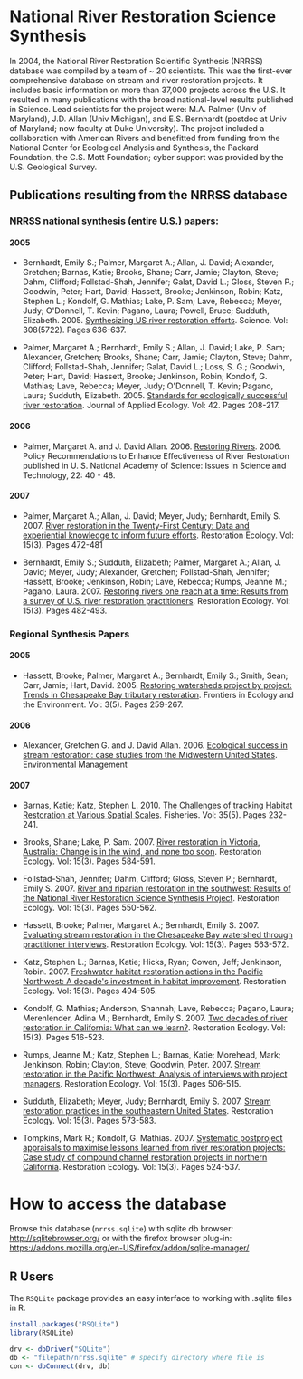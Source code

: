 # National River Restoration Science Synthesis

In 2004, the National River Restoration Scientific Synthesis (NRRSS) database was compiled by a team of ~ 20 scientists.  This was the first-ever comprehensive database on stream and river restoration projects. It includes basic information on more than 37,000 projects across the U.S.  It resulted in many publications with the broad national-level results published in Science.   Lead scientists for the project were: M.A. Palmer (Univ of Maryland), J.D. Allan (Univ Michigan), and E.S. Bernhardt (postdoc at Univ of Maryland; now faculty at Duke University).  The project included a collaboration with American Rivers and benefitted from funding from the National Center for Ecological Analysis and Synthesis, the Packard Foundation, the C.S. Mott Foundation; cyber support was provided by the U.S. Geological Survey.

## Publications resulting from the NRRSS database

### NRRSS national synthesis (entire U.S.) papers:

#### 2005 

- Bernhardt, Emily S.; Palmer, Margaret A.; Allan, J. David; Alexander, Gretchen; Barnas, Katie; Brooks, Shane; Carr, Jamie; Clayton, Steve; Dahm, Clifford; Follstad-Shah, Jennifer; Galat, David L.; Gloss, Steven P.; Goodwin, Peter; Hart, David; Hassett, Brooke; Jenkinson, Robin; Katz, Stephen L.; Kondolf, G. Mathias; Lake, P. Sam; Lave, Rebecca; Meyer, Judy; O'Donnell, T. Kevin; Pagano, Laura; Powell, Bruce; Sudduth, Elizabeth. 2005. [Synthesizing US river restoration efforts](http://palmerlab.umd.edu/Publications/Bernhardt%20et%20al%202005%20Science.pdf). Science. Vol: 308(5722). Pages 636-637.

- Palmer, Margaret A.; Bernhardt, Emily S.; Allan, J. David; Lake, P. Sam; Alexander, Gretchen; Brooks, Shane; Carr, Jamie; Clayton, Steve; Dahm, Clifford; Follstad-Shah, Jennifer; Galat, David L.; Loss, S. G.; Goodwin, Peter; Hart, David; Hassett, Brooke; Jenkinson, Robin; Kondolf, G. Mathias; Lave, Rebecca; Meyer, Judy; O'Donnell, T. Kevin; Pagano, Laura; Sudduth, Elizabeth. 2005. [Standards for ecologically successful river restoration](http://palmerlab.umd.edu/Publications/Palmer_et_al_Standards_for_Ecol_Successful_Restoration.pdf). Journal of Applied Ecology. Vol: 42. Pages 208-217.

#### 2006

- Palmer, Margaret A. and J. David Allan. 2006. [Restoring Rivers](http://www.palmerlab.umd.edu/docs/Palmer_and_Allan_Federal_Policy_And_Restoration_IST_2006.pdf).  2006.  Policy Recommendations to Enhance Effectiveness of River Restoration published in U. S. National Academy of Science: Issues in Science and Technology, 22: 40 - 48.  

#### 2007

- Palmer, Margaret A.; Allan, J. David; Meyer, Judy; Bernhardt, Emily S. 2007. [River restoration in the Twenty-First Century: Data and experiential knowledge to inform future efforts](http://onlinelibrary.wiley.com/doi/10.1111/j.1526-100X.2007.00243.x/abstract). Restoration Ecology. Vol: 15(3). Pages 472-481

- Bernhardt, Emily S.; Sudduth, Elizabeth; Palmer, Margaret A.; Allan, J. David; Meyer, Judy; Alexander, Gretchen; Follstad-Shah, Jennifer; Hassett, Brooke; Jenkinson, Robin; Lave, Rebecca; Rumps, Jeanne M.; Pagano, Laura. 2007. [Restoring rivers one reach at a time: Results from a survey of U.S. river restoration practitioners](http://onlinelibrary.wiley.com/doi/10.1111/j.1526-100X.2007.00244.x/abstract). Restoration Ecology. Vol: 15(3). Pages 482-493.


### Regional Synthesis Papers

#### 2005

- Hassett, Brooke; Palmer, Margaret A.; Bernhardt, Emily S.; Smith, Sean; Carr, Jamie; Hart, David. 2005. [Restoring watersheds project by project: Trends in Chesapeake Bay tributary restoration](http://palmerlab.umd.edu/Publications/Hassett_et_al_2005.pdf). Frontiers in Ecology and the Environment. Vol: 3(5). Pages 259-267.

#### 2006

- Alexander, Gretchen G. and J. David Allan.  2006.  [Ecological success in stream restoration: case studies from the Midwestern United States](http://www.ncbi.nlm.nih.gov/pubmed/17557171).   Environmental Management 

#### 2007

- Barnas, Katie; Katz, Stephen L. 2010. [The Challenges of tracking Habitat Restoration at Various Spatial Scales](http://www.tandfonline.com/doi/abs/10.1577/1548-8446-35.5.232). Fisheries. Vol: 35(5). Pages 232-241.

- Brooks, Shane; Lake, P. Sam. 2007. [River restoration in Victoria, Australia: Change is in the wind, and none too soon](http://onlinelibrary.wiley.com/doi/10.1111/j.1526-100X.2007.00253.x/abstract). Restoration Ecology. Vol: 15(3). Pages 584-591.

- Follstad-Shah, Jennifer; Dahm, Clifford; Gloss, Steven P.; Bernhardt, Emily S. 2007. [River and riparian restoration in the southwest: Results of the National River Restoration Science Synthesis Project](http://onlinelibrary.wiley.com/doi/10.1111/j.1526-100X.2007.00250.x/abstract). Restoration Ecology. Vol: 15(3). Pages 550-562.

- Hassett, Brooke; Palmer, Margaret A.; Bernhardt, Emily S. 2007. [Evaluating stream restoration in the Chesapeake Bay watershed through practitioner interviews](http://onlinelibrary.wiley.com/doi/10.1111/j.1526-100X.2007.00251.x/abstract). Restoration Ecology. Vol: 15(3). Pages 563-572.

- Katz, Stephen L.; Barnas, Katie; Hicks, Ryan; Cowen, Jeff; Jenkinson, Robin. 2007. [Freshwater habitat restoration actions in the Pacific Northwest: A decade's investment in habitat improvement](http://onlinelibrary.wiley.com/doi/10.1111/j.1526-100X.2007.00245.x/abstract). Restoration Ecology. Vol: 15(3). Pages 494-505.

- Kondolf, G. Mathias; Anderson, Shannah; Lave, Rebecca; Pagano, Laura; Merenlender, Adina M.; Bernhardt, Emily S. 2007. [Two decades of river restoration in California: What can we learn?](http://onlinelibrary.wiley.com/doi/10.1111/j.1526-100X.2007.00247.x/abstract). Restoration Ecology. Vol: 15(3). Pages 516-523.

- Rumps, Jeanne M.; Katz, Stephen L.; Barnas, Katie; Morehead, Mark; Jenkinson, Robin; Clayton, Steve; Goodwin, Peter. 2007. [Stream restoration in the Pacific Northwest: Analysis of interviews with project managers](http://onlinelibrary.wiley.com/doi/10.1111/j.1526-100X.2007.00246.x/full). Restoration Ecology. Vol: 15(3). Pages 506-515.

- Sudduth, Elizabeth; Meyer, Judy; Bernhardt, Emily S. 2007. [Stream restoration practices in the southeastern United States](http://onlinelibrary.wiley.com/doi/10.1111/j.1526-100X.2007.00252.x/abstract). Restoration Ecology. Vol: 15(3). Pages 573-583.

- Tompkins, Mark R.; Kondolf, G. Mathias. 2007. [Systematic postproject appraisals to maximise lessons learned from river restoration projects: Case study of compound channel restoration projects in northern California](http://onlinelibrary.wiley.com/doi/10.1111/j.1526-100X.2007.00248.x/abstract). Restoration Ecology. Vol: 15(3). Pages 524-537.


# How to access the database

Browse this database (`nrrss.sqlite`) with sqlite db browser: http://sqlitebrowser.org/ or with the firefox browser plug-in: https://addons.mozilla.org/en-US/firefox/addon/sqlite-manager/

## R Users

The `RSQLite` package provides an easy interface to working with .sqlite files in R. 

```r
install.packages("RSQLite")
library(RSQLite)

drv <- dbDriver("SQLite")
db <- "filepath/nrrss.sqlite" # specify directory where file is
con <- dbConnect(drv, db)
```
